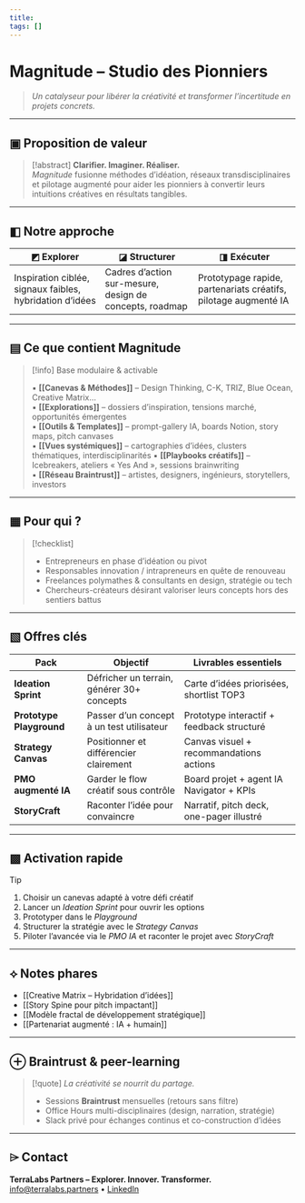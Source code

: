 ```yaml
---
title: 
tags: []
---
```

# Magnitude – Studio des Pionniers  
> *Un catalyseur pour libérer la créativité et transformer l’incertitude en projets concrets.*

---

## ▣ Proposition de valeur

> [!abstract]
> **Clarifier. Imaginer. Réaliser.**  
> *Magnitude* fusionne méthodes d’idéation, réseaux transdisciplinaires et pilotage augmenté pour aider les pionniers à convertir leurs intuitions créatives en résultats tangibles.

---

## ◧ Notre approche

| ◩ Explorer | ◪ Structurer | ◨ Exécuter |
|------------|--------------|------------|
| Inspiration ciblée, signaux faibles, hybridation d’idées | Cadres d’action sur-mesure, design de concepts, roadmap | Prototypage rapide, partenariats créatifs, pilotage augmenté IA |

---

## ▤ Ce que contient Magnitude

> [!info] Base modulaire & activable
>
> ▪︎ **[[Canevas & Méthodes]]** – Design Thinking, C-K, TRIZ, Blue Ocean, Creative Matrix…  
> ▪︎ **[[Explorations]]** – dossiers d’inspiration, tensions marché, opportunités émergentes  
> ▪︎ **[[Outils & Templates]]** – prompt-gallery IA, boards Notion, story maps, pitch canvases  
> ▪︎ **[[Vues systémiques]]** – cartographies d’idées, clusters thématiques, interdisciplinarités
> ▪︎ **[[Playbooks créatifs]]** – Icebreakers, ateliers « Yes And », sessions brainwriting  
> ▪︎ **[[Réseau Braintrust]]** – artistes, designers, ingénieurs, storytellers, investors

---

## ▦ Pour qui ?

> [!checklist]
> - Entrepreneurs en phase d’idéation ou pivot  
> - Responsables innovation / intrapreneurs en quête de renouveau  
> - Freelances polymathes & consultants en design, stratégie ou tech  
> - Chercheurs-créateurs désirant valoriser leurs concepts hors des sentiers battus

---

## ▧ Offres clés

| Pack                  | Objectif                                    | Livrables essentiels                       |
|-----------------------|---------------------------------------------|--------------------------------------------|
| **Ideation Sprint**   | Défricher un terrain, générer 30+ concepts  | Carte d’idées priorisées, shortlist TOP3   |
| **Prototype Playground** | Passer d’un concept à un test utilisateur | Prototype interactif + feedback structuré  |
| **Strategy Canvas**   | Positionner et différencier clairement      | Canvas visuel + recommandations actions    |
| **PMO augmenté IA**   | Garder le flow créatif sous contrôle        | Board projet + agent IA Navigator + KPIs   |
| **StoryCraft**        | Raconter l’idée pour convaincre             | Narratif, pitch deck, one-pager illustré   |

---

## ▩ Activation rapide

> [!tip]
> 1. Choisir un canevas adapté à votre défi créatif  
> 2. Lancer un *Ideation Sprint* pour ouvrir les options  
> 3. Prototyper dans le *Playground*  
> 4. Structurer la stratégie avec le *Strategy Canvas*  
> 5. Piloter l’avancée via le *PMO IA* et raconter le projet avec *StoryCraft*

---

## ⟡ Notes phares

- [[Creative Matrix – Hybridation d’idées]]  
- [[Story Spine pour pitch impactant]]  
- [[Modèle fractal de développement stratégique]]  
- [[Partenariat augmenté : IA + humain]]

---

## ⊕ Braintrust & peer-learning

> [!quote]
> *La créativité se nourrit du partage.*  
> - Sessions **Braintrust** mensuelles (retours sans filtre)  
> - Office Hours multi-disciplinaires (design, narration, stratégie)  
> - Slack privé pour échanges continus et co-construction d’idées

---

## ⌲ Contact

**TerraLabs Partners – Explorer. Innover. Transformer.**  
info@terralabs.partners • [LinkedIn](https://linkedin.com/company/terralabs-partners)
